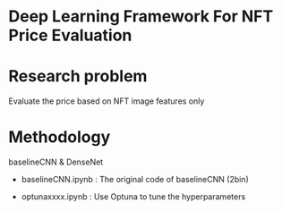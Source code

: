 # Deep Learning Framework For NFT Price Evaluation

# Research problem 
Evaluate the price based on NFT image features only

# Methodology
baselineCNN & DenseNet

- baselineCNN.ipynb : 
The original code of baselineCNN (2bin)

- optunaxxxx.ipynb :
Use Optuna to tune the hyperparameters


